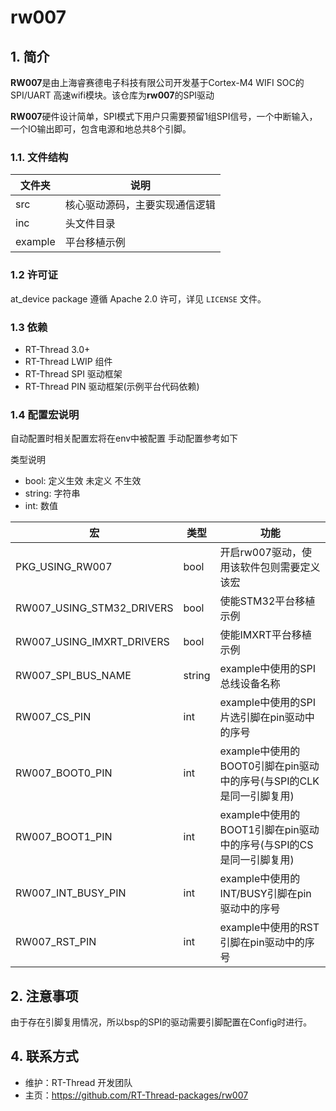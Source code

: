 # rw007

## 1. 简介

**RW007**是由上海睿赛德电子科技有限公司开发基于Cortex-M4 WIFI SOC的SPI/UART 高速wifi模块。该仓库为**rw007**的SPI驱动

**RW007**硬件设计简单，SPI模式下用户只需要预留1组SPI信号，一个中断输入，一个IO输出即可，包含电源和地总共8个引脚。

### 1.1. 文件结构

| 文件夹 | 说明 |
| ---- | ---- |
| src  | 核心驱动源码，主要实现通信逻辑 |
| inc  | 头文件目录 |
| example | 平台移植示例 |

### 1.2 许可证

at_device package 遵循 Apache 2.0 许可，详见 `LICENSE` 文件。

### 1.3 依赖

- RT-Thread 3.0+
- RT-Thread LWIP 组件
- RT-Thread SPI 驱动框架
- RT-Thread PIN 驱动框架(示例平台代码依赖)

### 1.4 配置宏说明

自动配置时相关配置宏将在env中被配置 手动配置参考如下

类型说明

- bool: 定义生效 未定义 不生效
- string: 字符串
- int: 数值

|宏|类型|功能|
|--|--|--|
|PKG_USING_RW007|bool|开启rw007驱动，使用该软件包则需要定义该宏|
|RW007_USING_STM32_DRIVERS|bool|使能STM32平台移植示例|
|RW007_USING_IMXRT_DRIVERS|bool|使能IMXRT平台移植示例|
|RW007_SPI_BUS_NAME|string|example中使用的SPI总线设备名称|
|RW007_CS_PIN|int|example中使用的SPI 片选引脚在pin驱动中的序号|
|RW007_BOOT0_PIN|int|example中使用的BOOT0引脚在pin驱动中的序号(与SPI的CLK是同一引脚复用)|
|RW007_BOOT1_PIN|int|example中使用的BOOT1引脚在pin驱动中的序号(与SPI的CS是同一引脚复用)|
|RW007_INT_BUSY_PIN|int|example中使用的INT/BUSY引脚在pin驱动中的序号|
|RW007_RST_PIN|int|example中使用的RST引脚在pin驱动中的序号|

## 2. 注意事项

由于存在引脚复用情况，所以bsp的SPI的驱动需要引脚配置在Config时进行。

## 4. 联系方式

- 维护：RT-Thread 开发团队
- 主页：https://github.com/RT-Thread-packages/rw007
